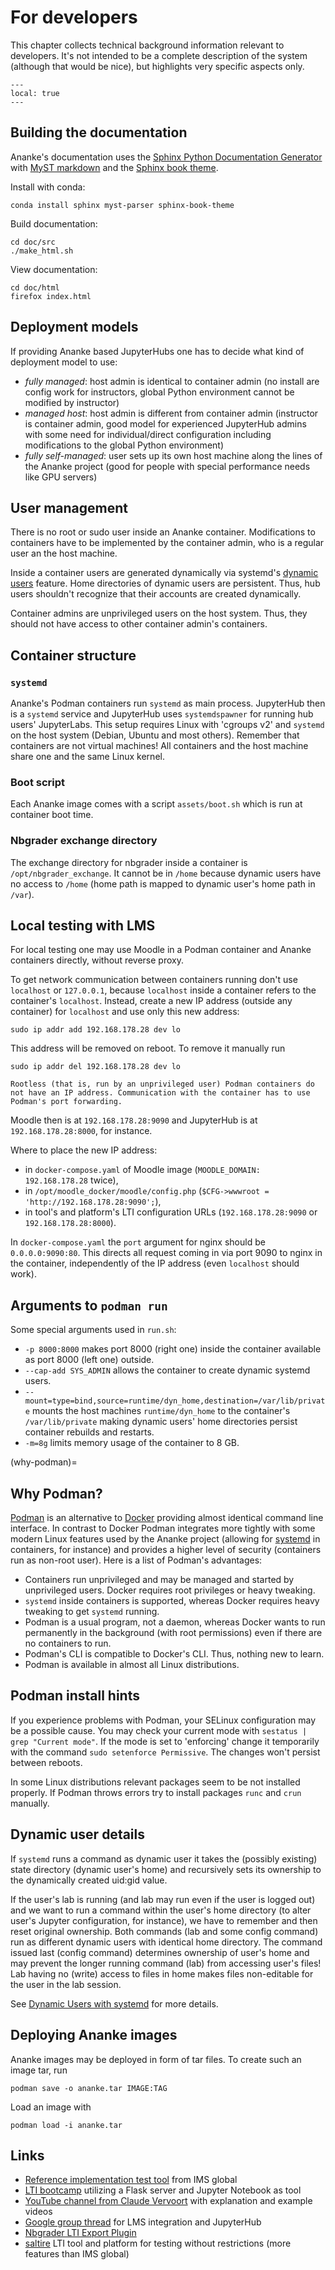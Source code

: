 # For developers

This chapter collects technical background information relevant to developers. It's not intended to be a complete description of the system (although that would be nice), but highlights very specific aspects only.

```{contents}
---
local: true
---
```

## Building the documentation

Ananke's documentation uses the [Sphinx Python Documentation Generator](https://www.sphinx-doc.org) with [MyST markdown](https://mystmd.org/) and the [Sphinx book theme](https://sphinx-book-theme.readthedocs.io).

Install with conda:
```
conda install sphinx myst-parser sphinx-book-theme
```

Build documentation:
```
cd doc/src
./make_html.sh
```

View documentation:
```
cd doc/html
firefox index.html
```

## Deployment models

If providing Ananke based JupyterHubs one has to decide what kind of deployment model to use:
* *fully managed*: host admin is identical to container admin (no install are config work for instructors, global Python environment cannot be modified by instructor)
* *managed host*: host admin is different from container admin (instructor is container admin, good model for experienced JupyterHub admins with some need for individual/direct configuration including modifications to the global Python environment)
* *fully self-managed*: user sets up its own host machine along the lines of the Ananke project (good for people with special performance needs like GPU servers)

## User management

There is no root or sudo user inside an Ananke container. Modifications to containers have to be implemented by the container admin, who is a regular user an the host machine.

Inside a container users are generated dynamically via systemd's [dynamic users](https://0pointer.net/blog/dynamic-users-with-systemd.html) feature. Home directories of dynamic users are persistent. Thus, hub users shouldn't recognize that their accounts are created dynamically.

Container admins are unprivileged users on the host system. Thus, they should not have access to other container admin's containers.

## Container structure

### `systemd`
Ananke's Podman containers run `systemd` as main process. JupyterHub then is a `systemd` service and JupyterHub uses `systemdspawner` for running hub users' JupyterLabs. This setup requires Linux with 'cgroups v2' and `systemd` on the host system (Debian, Ubuntu and most others). Remember that containers are not virtual machines! All containers and the host machine share one and the same Linux kernel.

### Boot script

Each Ananke image comes with a script `assets/boot.sh` which is run at container boot time.

### Nbgrader exchange directory

The exchange directory for nbgrader inside a container is `/opt/nbgrader_exchange`. It cannot be in `/home` because dynamic users have no access to `/home` (home path is mapped to dynamic user's home path in `/var`).

## Local testing with LMS

For local testing one may use Moodle in a Podman container and Ananke containers directly, without reverse proxy.

To get network communication between containers running don't use `localhost` or `127.0.0.1`, because `localhost` inside a container refers to the container's `localhost`. Instead, create a new IP address (outside any container) for `localhost` and use only this new address:
```
sudo ip addr add 192.168.178.28 dev lo
```
This address will be removed on reboot. To remove it manually run
```
sudo ip addr del 192.168.178.28 dev lo
```
```{important}
Rootless (that is, run by an unprivileged user) Podman containers do not have an IP address. Communication with the container has to use Podman's port forwarding.
```
Moodle then is at `192.168.178.28:9090` and JupyterHub is at `192.168.178.28:8000`, for instance.

Where to place the new IP address:
* in `docker-compose.yaml` of Moodle image (`MOODLE_DOMAIN: 192.168.178.28` twice),
* in `/opt/moodle_docker/moodle/config.php` (`$CFG->wwwroot = 'http://192.168.178.28:9090';`),
* in tool's and platform's LTI configuration URLs (`192.168.178.28:9090` or `192.168.178.28:8000`).

In `docker-compose.yaml` the `port` argument for nginx should be `0.0.0.0:9090:80`. This directs all request coming in via port 9090 to nginx in the container, independently of the IP address (even `localhost` should work).

## Arguments to `podman run`

Some special arguments used in `run.sh`:
* `-p 8000:8000` makes port 8000 (right one) inside the container available as port 8000 (left one) outside.
* `--cap-add SYS_ADMIN` allows the container to create dynamic systemd users.
* `--mount=type=bind,source=runtime/dyn_home,destination=/var/lib/private` mounts the host machines `runtime/dyn_home` to the container's `/var/lib/private` making dynamic users' home directories persist container rebuilds and restarts.
* `-m=8g` limits memory usage of the container to 8 GB.

(why-podman)=
## Why Podman?

[Podman](https://podman.io/) is an alternative to [Docker](https://www.docker.com/) providing almost identical command line interface. In contrast to Docker Podman integrates more tightly with some modern Linux features used by the Ananke project (allowing for [systemd](https://en.wikipedia.org/wiki/Systemd) in containers, for instance) and provides a higher level of security (containers run as non-root user). Here is a list of Podman's advantages:
* Containers run unprivileged and may be managed and started by unprivileged users. Docker requires root privileges or heavy tweaking.
* `systemd` inside containers is supported, whereas Docker requires heavy tweaking to get `systemd` running.
* Podman is a usual program, not a daemon, whereas Docker wants to run permanently in the background (with root permissions) even if there are no containers to run.
* Podman's CLI is compatible to Docker's CLI. Thus, nothing new to learn.
* Podman is available in almost all Linux distributions.

## Podman install hints

If you experience problems with Podman, your SELinux configuration may be a possible cause.
You may check your current mode with `sestatus | grep "Current mode"`. If the mode is set to 'enforcing' change it temporarily with the command `sudo setenforce Permissive`.
The changes won't persist between reboots.

In some Linux distributions relevant packages seem to be not installed properly. If Podman throws errors try to install packages `runc` and `crun` manually.

## Dynamic user details

If `systemd` runs a command as dynamic user it takes the (possibly existing) state directory (dynamic user's home) and recursively sets its ownership to the dynamically created uid:gid value.

If the user's lab is running (and lab may run even if the user is logged out) and we want to run a command within the user's home directory (to alter user's Jupyter configuration, for instance), we have to remember and then reset original ownership. Both commands (lab and some config command) run as different dynamic users with identical home directory. The command issued last (config command) determines ownership of user's home and may prevent the longer running command (lab) from accessing user's files! Lab having no (write) access to files in home makes files non-editable for the user in the lab session.

See [Dynamic Users with systemd](https://0pointer.net/blog/dynamic-users-with-systemd.html) for more details.

## Deploying Ananke images

Ananke images may be deployed in form of tar files. To create such an image tar, run
```
podman save -o ananke.tar IMAGE:TAG
```

Load an image with
```
podman load -i ananke.tar
```

## Links

- [Reference implementation test tool](https://lti-ri.imsglobal.org) from IMS global
- [LTI bootcamp](https://ltibootcamp.theedtech.dev) utilizing a Flask server and Jupyter Notebook as tool
- [YouTube channel from Claude Vervoort](https://www.youtube.com/channel/UCKcdpZMUQj5kU4TssE8Q1Jg) with explanation and example videos
- [Google group thread](https://groups.google.com/g/jupyter-education/c/axpnAbNbq6I) for LMS integration and JupyterHub
- [Nbgrader LTI Export Plugin](https://github.com/huwf/nbgrader-export-plugin)
- [saltire](https://saltire.lti.app/) LTI tool and platform for testing without restrictions (more features than IMS global)
